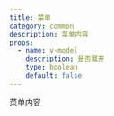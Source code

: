 ```yaml
---
title: 菜单
category: common
description: 菜单内容
props:
  - name: v-model
    description: 是否展开
    type: boolean
    default: false
---
```


菜单内容
